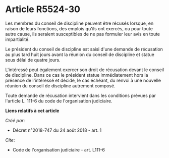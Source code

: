 # Article R5524-30

Les membres du conseil de discipline peuvent être récusés lorsque, en raison de leurs fonctions, des emplois qu'ils ont
exercés, ou pour toute autre cause, ils seraient susceptibles de ne pas formuler leur avis en toute impartialité.

Le président du conseil de discipline est saisi d'une demande de récusation au plus tard huit jours avant la réunion du
conseil de discipline et statue sous délai de quatre jours.

L'intéressé peut également exercer son droit de récusation devant le conseil de discipline. Dans ce cas le président statue
immédiatement hors la présence de l'intéressé et décide, le cas échéant, du renvoi à une nouvelle réunion du conseil de
discipline autrement composé.

Toute demande de récusation intervient dans les conditions prévues par l'article L. 111-6 du code de l'organisation
judiciaire.

**Liens relatifs à cet article**

_Créé par_:

  - Décret n°2018-747 du 24 août 2018 - art. 1

_Cite_:

  - Code de l'organisation judiciaire - art. L111-6
